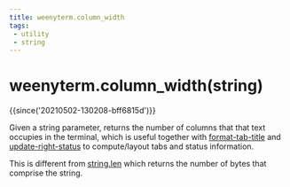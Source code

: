```yaml
---
title: weenyterm.column_width
tags:
 - utility
 - string
---
```


# weenyterm.column_width(string)

{{since('20210502-130208-bff6815d')}}

Given a string parameter, returns the number of columns that that text occupies
in the terminal, which is useful together with
[format-tab-title](../window-events/format-tab-title.md) and
[update-right-status](../window-events/update-right-status.md) to
compute/layout tabs and status information.

This is different from [string.len](https://www.lua.org/manual/5.3/manual.html#pdf-string.len)
which returns the number of bytes that comprise the string.

